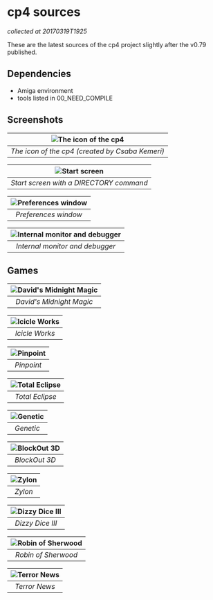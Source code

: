 # cp4 sources

_collected at 20170319T1925_

These are the latest sources of the cp4 project slightly after the v0.79 published.

## Dependencies

- Amiga environment
- tools listed in 00_NEED_COMPILE

## Screenshots

| ![The icon of the cp4](/images/cp4_01.png?raw=true "The icon of the cp4 (created by Csaba Kemeri)") |
|:--:|
| *The icon of the cp4 (created by Csaba Kemeri)* |

| ![Start screen](/images/cp4_02.png?raw=true "Start screen with a DIRECTORY command") |
|:--:|
| *Start screen with a DIRECTORY command* |

| ![Preferences window](/images/cp4_06.png?raw=true "Preferences window") |
|:--:|
| *Preferences window* |

| ![Internal monitor and debugger](/images/cp4_11.png?raw=true "Internal monitor and debugger") |
|:--:|
| *Internal monitor and debugger* |

## Games

| ![David's Midnight Magic](/images/cp4_03.png?raw=true "David's Midnight Magic") |
|:--:|
| *David's Midnight Magic* |

| ![Icicle Works](/images/cp4_04.png?raw=true "Icicle Works") |
|:--:|
| *Icicle Works* |

| ![Pinpoint](/images/cp4_04.png?raw=true "Pinpoint") |
|:--:|
| *Pinpoint* |

| ![Total Eclipse](/images/cp4_07.png?raw=true "Total Eclipse") |
|:--:|
| *Total Eclipse* |

| ![Genetic](/images/cp4_07.png?raw=true "Genetic") |
|:--:|
| *Genetic* |

| ![BlockOut 3D](/images/cp4_09.png?raw=true "BlockOut 3D") |
|:--:|
| *BlockOut 3D* |

| ![Zylon](/images/cp4_10.png?raw=true "Zylon") |
|:--:|
| *Zylon* |

| ![Dizzy Dice III](/images/cp4_12.png?raw=true "Dizzy Dice III") |
|:--:|
| *Dizzy Dice III* |

| ![Robin of Sherwood](/images/cp4_14.png?raw=true "Robin of Sherwood") |
|:--:|
| *Robin of Sherwood* |

| ![Terror News](/images/cp4_13.png?raw=true "Terror News") |
|:--:|
| *Terror News* |
